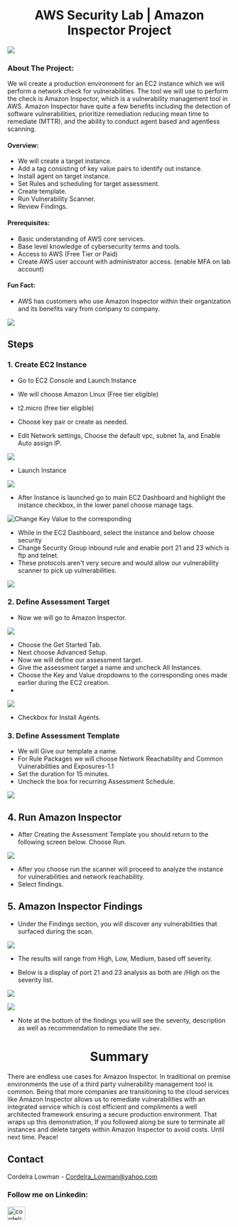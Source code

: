 <h1 align="center">AWS Security Lab | Amazon Inspector Project</h3>

![](https://github.com/CTheTechGuru/AWS-Amazon-Inspector-Security-Project/blob/main/images/amazon_inspector-1600.jpg?raw=true)





<!-- PROJECT Details-->
### About The Project:

We wil create a production environment for an EC2 instance which we will perform a network check for vulnerabilities. The tool we will use to perform the check is Amazon Inspector, which is a vulnerability management tool in AWS.
Amazon Inspector have quite a few benefits including the detection of software vulnerabilities, prioritize remediation reducing mean time to remediate (MTTR), and the ability to conduct agent based and agentless scanning. 


#### Overview:
* We will create a target instance.
* Add a tag consisting of key value pairs to identify out instance.
* Install agent on target instance.
* Set Rules and scheduling for target assessment.
* Create template.
* Run Vulnerability Scanner.
* Review Findings. 



 #### Prerequisites:


* Basic understanding of AWS core services.
* Base level knowledge of cybersecurity terms and tools. 
* Access to AWS (Free Tier or Paid)
* Create AWS user account with administrator access. (enable MFA on lab account)
  
#### Fun Fact: 
* AWS has customers who use Amazon Inspector within their organization and its benefits vary from company to company. 

![](https://github.com/CTheTechGuru/AWS-Amazon-Inspector-Security-Project/blob/main/images/Amazon%20Inspector%20Clients.PNG)

## Steps

### 1. Create EC2 Instance

* Go to EC2 Console and Launch Instance

* We will choose Amazon Linux (Free tier eligible)
* t2.micro (free tier eligible)
* Choose key pair or create as needed.
* Edit Network settings, Choose the default vpc, subnet 1a, and Enable Auto assign IP.

 
![](https://github.com/CTheTechGuru/AWS-Amazon-Inspector-Security-Project/blob/main/images/EC2%20Instance.png?raw=true)

* Launch Instance
  
![](https://github.com/CTheTechGuru/AWS-Amazon-Inspector-Security-Project/blob/main/images/2.png?raw=true)

* After Instance is launched go to main EC2 Dashboard and highlight the instance checkbox, in the lower panel choose manage tags.

![ Change Key Value to the corresponding](https://github.com/CTheTechGuru/AWS-Amazon-Inspector-Security-Project/blob/main/images/-.png?raw=true)

* While in the EC2 Dashboard, select the instance and below choose security
* Change Security Group inbound rule and enable port 21 and 23 which is ftp and telnet.
* These protocols aren't very secure and would allow our vulnerability scanner to pick up vulnerabilities.

![](https://github.com/CTheTechGuru/AWS-Amazon-Inspector-Security-Project/blob/main/images/FTP%20Telnet.png?raw=true)







### 2. Define Assessment Target

* Now we will go to Amazon Inspector.
  
![](https://github.com/CTheTechGuru/AWS-Amazon-Inspector-Security-Project/blob/main/images/Amazon%20Inspector.png)

* Choose the Get Started Tab. 
* Next choose Advanced Setup.
* Now we will define our assessment target.
* Give the assessment target a name and uncheck All Instances.
* Choose the Key and Value dropdowns to the corresponding ones made earlier during the EC2 creation.
* 
![](https://github.com/CTheTechGuru/AWS-Amazon-Inspector-Security-Project/blob/main/images/Assessment%20Target.png)

* Checkbox for Install Agents.
  
  

### 3. Define Assessment Template

* We will Give our template a name.
* For Rule Packages we will choose Network Reachability and Common Vulnerabilities and Exposures-1.1
* Set the duration for 15 minutes. 
* Uncheck the box for recurring Assessment Schedule.

![](https://github.com/CTheTechGuru/AWS-Amazon-Inspector-Security-Project/blob/main/images/Prod%20Assessment.png?raw=true)




## 4. Run Amazon Inspector

* After Creating the Assessment Template you should return to the following screen below. Choose Run. 

![](https://github.com/CTheTechGuru/AWS-Amazon-Inspector-Security-Project/blob/main/images/Amazon%20Inspector%20Findings.png?raw=true)

* After you choose run the scanner will proceed to analyze the instance for vulnerabilities and network reachability. 
* Select findings. 



 
## 5. Amazon Inspector Findings

* Under the Findings section, you will discover any vulnerabilities that surfaced during the scan.

![](https://github.com/CTheTechGuru/AWS-Amazon-Inspector-Security-Project/blob/main/images/Amazon%20Inspector%20Findings.png?raw=true)


* The results will range from High, Low, Medium, based off severity. 

* Below is a display of port 21 and 23 analysis as both are /High on the severity list.

![](https://github.com/CTheTechGuru/AWS-Amazon-Inspector-Security-Project/blob/main/images/Port%2021%20Analysis.png)

![](https://github.com/CTheTechGuru/AWS-Amazon-Inspector-Security-Project/blob/main/images/Port23%20Analysis.png)


* Note at the bottom of the findings you will see the severity, description as well as recommendation to remediate the sev.

<h1 align="center">Summary</h3>

There are endless use cases for Amazon Inspector. In traditional on premise environments the use of a third party vulnerability management tool is common. 
Being that more companies are transitioning to the cloud services like Amazon Inspector allows us to remediate vulnerabilities with an integrated service 
which is cost efficient and compliments a well architected framework ensuring a secure production environment. That wraps up this demonstration, 
If you followed along be sure to terminate all instances and delete targets within Amazon Inspector to avoid costs. Until next time. Peace!


<!-- CONTACT -->
## Contact

Cordelra Lowman - Cordelra_Lowman@yahoo.com

<h3 align="left">Follow me on Linkedin:</h3>
<p align="left">
<a href="https://linkedin.com/in/cordelra lowman" target="blank"><img align="center" src="https://raw.githubusercontent.com/rahuldkjain/github-profile-readme-generator/master/src/images/icons/Social/linked-in-alt.svg" alt="cordelra lowman" height="30" width="40" /></a>
</p>






